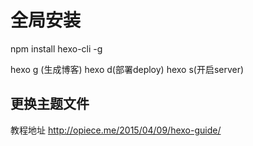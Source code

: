 # 全局安装
npm install hexo-cli -g

hexo g (生成博客)
hexo d(部署deploy)
hexo s(开启server)

## 更换主题文件


教程地址  http://opiece.me/2015/04/09/hexo-guide/

